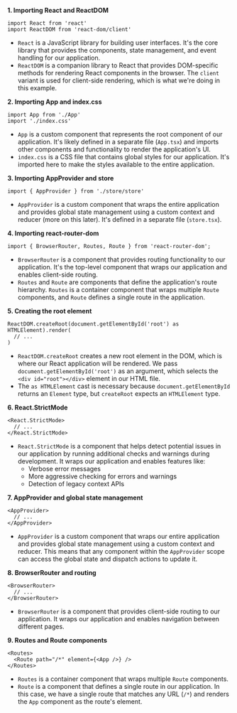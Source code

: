 **1. Importing React and ReactDOM**
```
import React from 'react'
import ReactDOM from 'react-dom/client'
```
* `React` is a JavaScript library for building user interfaces. It's the core library that provides the components, state management, and event handling for our application.
* `ReactDOM` is a companion library to React that provides DOM-specific methods for rendering React components in the browser. The `client` variant is used for client-side rendering, which is what we're doing in this example.

**2. Importing App and index.css**
```
import App from './App'
import './index.css'
```
* `App` is a custom component that represents the root component of our application. It's likely defined in a separate file (`App.tsx`) and imports other components and functionality to render the application's UI.
* `index.css` is a CSS file that contains global styles for our application. It's imported here to make the styles available to the entire application.

**3. Importing AppProvider and store**
```
import { AppProvider } from './store/store'
```
* `AppProvider` is a custom component that wraps the entire application and provides global state management using a custom context and reducer (more on this later). It's defined in a separate file (`store.tsx`).

**4. Importing react-router-dom**
```
import { BrowserRouter, Routes, Route } from 'react-router-dom';
```
* `BrowserRouter` is a component that provides routing functionality to our application. It's the top-level component that wraps our application and enables client-side routing.
* `Routes` and `Route` are components that define the application's route hierarchy. `Routes` is a container component that wraps multiple `Route` components, and `Route` defines a single route in the application.

**5. Creating the root element**
```
ReactDOM.createRoot(document.getElementById('root') as HTMLElement).render(
  // ...
)
```
* `ReactDOM.createRoot` creates a new root element in the DOM, which is where our React application will be rendered. We pass `document.getElementById('root')` as an argument, which selects the `<div id="root"></div>` element in our HTML file.
* The `as HTMLElement` cast is necessary because `document.getElementById` returns an `Element` type, but `createRoot` expects an `HTMLElement` type.

**6. React.StrictMode**
```
<React.StrictMode>
  // ...
</React.StrictMode>
```
* `React.StrictMode` is a component that helps detect potential issues in our application by running additional checks and warnings during development. It wraps our application and enables features like:
	+ Verbose error messages
	+ More aggressive checking for errors and warnings
	+ Detection of legacy context APIs

**7. AppProvider and global state management**
```
<AppProvider>
  // ...
</AppProvider>
```
* `AppProvider` is a custom component that wraps our entire application and provides global state management using a custom context and reducer. This means that any component within the `AppProvider` scope can access the global state and dispatch actions to update it.

**8. BrowserRouter and routing**
```
<BrowserRouter>
  // ...
</BrowserRouter>
```
* `BrowserRouter` is a component that provides client-side routing to our application. It wraps our application and enables navigation between different pages.

**9. Routes and Route components**
```
<Routes>
  <Route path="/*" element={<App />} />
</Routes>
```
* `Routes` is a container component that wraps multiple `Route` components.
* `Route` is a component that defines a single route in our application. In this case, we have a single route that matches any URL (`/*`) and renders the `App` component as the route's element.
